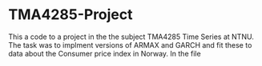 # TMA4285-Project
This a code to a project in the the subject TMA4285 Time Series at NTNU. The task was to implment versions of ARMAX and GARCH and fit these to data about the Consumer price index in Norway. 
In the file 
